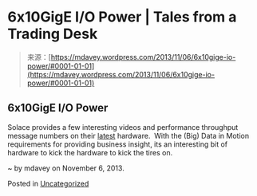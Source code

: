 <!--yml
category: 未分类
date: 2024-05-18 05:58:57
-->

# 6x10GigE I/O Power | Tales from a Trading Desk

> 来源：[https://mdavey.wordpress.com/2013/11/06/6x10gige-io-power/#0001-01-01](https://mdavey.wordpress.com/2013/11/06/6x10gige-io-power/#0001-01-01)

## 6x10GigE I/O Power

Solace provides a few interesting videos and performance throughput message numbers on their [latest](http://solacesystems.com/blog/demonstrating-power-6x10gige-io) hardware.  With the (Big) Data in Motion requirements for providing business insight, its an interesting bit of hardware to kick the hardware to kick the tires on.

~ by mdavey on November 6, 2013.

Posted in [Uncategorized](https://mdavey.wordpress.com/category/uncategorized/)